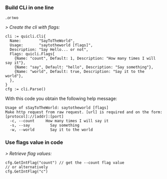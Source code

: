 ### Build CLi in one line
<sup>..or two</sup>

*> Create the cli with flags:*
```golang
cli := quicli.Cli{
  Name:        "SayToTheWorld",
  Usage:       "saytotheworld [flags]",
  Description: "Say Hello... or not",
  Flags: quicli.Flags{
    {Name: "count", Default: 1, Description: "How many times I will say it"},
    {Name: "say", Default: "hello", Description: "Say something"},
    {Name: "world", Default: true, Description: "Say it to the world"},
  },
}
cfg := cli.Parse()
```

With this code you obtain the following help message:
```
Usage of sSayToTheWorld: saytotheworld [flags]
Make http request from raw request. [url] is required and on the form: [protocol]://[addr]:[port]
  -c, --count     How many times I will say it
  -s, --say		    Say something
  -w, --world	    Say it to the world
```

### Use flags value in code
*> Retrieve flag values:*
```golang
cfg.GetIntFlag("count") // get the --count flag value
// or alternatively
cfg.GetIntFlag("c")
```
